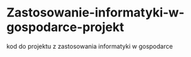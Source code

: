 # Zastosowanie-informatyki-w-gospodarce-projekt
kod do projektu z zastosowania informatyki w gospodarce
